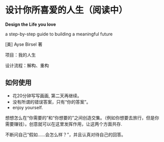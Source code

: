 # 设计你所喜爱的人生（阅读中）

**Design the Life you love**

a step-by-step guide to building a meaningful future

[美] Ayse Birsel 著

项目：我的人生

设计流程：解构、重构

## 如何使用

* 花20分钟写写画画, 第二天再继续。
* 没有所谓的错误答案，只有“你的答案”。
* enjoy yourself.

想想怎么在“你需要的”和“你想要的”之间创造交集。（例如你想要去旅行，但是你需要赚钱）。创意就可以在这里发挥作用，让这两个方面共存.

不断问自己“假如……会怎么样？”，并且认真对待自己的回答。
